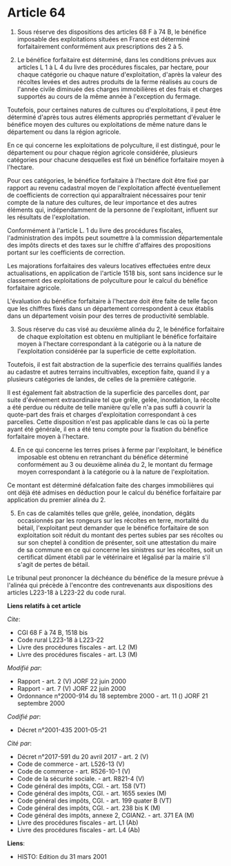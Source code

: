 # Article 64

1. Sous réserve des dispositions des articles 68 F à 74 B, le bénéfice imposable des exploitations situées en France est
déterminé forfaitairement conformément aux prescriptions des 2 à 5.

2. Le bénéfice forfaitaire est déterminé, dans les conditions prévues aux articles L 1 à L 4 du livre des procédures
fiscales, par hectare, pour chaque catégorie ou chaque nature d'exploitation, d'après la valeur des récoltes levées et des
autres produits de la ferme réalisés au cours de l'année civile diminuée des charges immobilières et des frais et charges
supportés au cours de la même année à l'exception du fermage.

Toutefois, pour certaines natures de cultures ou d'exploitations, il peut être déterminé d'après tous autres éléments
appropriés permettant d'évaluer le bénéfice moyen des cultures ou exploitations de même nature dans le département ou dans la
région agricole.

En ce qui concerne les exploitations de polyculture, il est distingué, pour le département ou pour chaque région agricole
considérée, plusieurs catégories pour chacune desquelles est fixé un bénéfice forfaitaire moyen à l'hectare.

Pour ces catégories, le bénéfice forfaitaire à l'hectare doit être fixé par rapport au revenu cadastral moyen de
l'exploitation affecté éventuellement de coefficients de correction qui apparaîtraient nécessaires pour tenir compte de la
nature des cultures, de leur importance et des autres éléments qui, indépendamment de la personne de l'exploitant, influent
sur les résultats de l'exploitation.

Conformément à l'article L. 1 du livre des procédures fiscales, l'administration des impôts peut soumettre à la commission
départementale des impôts directs et des taxes sur le chiffre d'affaires des propositions portant sur les coefficients de
correction.

Les majorations forfaitaires des valeurs locatives effectuées entre deux actualisations, en application de l'article 1518
bis, sont sans incidence sur le classement des exploitations de polyculture pour le calcul du bénéfice forfaitaire agricole.

L'évaluation du bénéfice forfaitaire à l'hectare doit être faite de telle façon que les chiffres fixés dans un département
correspondent à ceux établis dans un département voisin pour des terres de productivité semblable.

3. Sous réserve du cas visé au deuxième alinéa du 2, le bénéfice forfaitaire de chaque exploitation est obtenu en multipliant
le bénéfice forfaitaire moyen à l'hectare correspondant à la catégorie ou à la nature de l'exploitation considérée par la
superficie de cette exploitation.

Toutefois, il est fait abstraction de la superficie des terrains qualifiés landes au cadastre et autres terrains
incultivables, exception faite, quand il y a plusieurs catégories de landes, de celles de la première catégorie.

Il est également fait abstraction de la superficie des parcelles dont, par suite d'événement extraordinaire tel que grêle,
gelée, inondation, la récolte a été perdue ou réduite de telle manière qu'elle n'a pas suffi à couvrir la quote-part des
frais et charges d'exploitation correspondant à ces parcelles. Cette disposition n'est pas applicable dans le cas où la perte
ayant été générale, il en a été tenu compte pour la fixation du bénéfice forfaitaire moyen à l'hectare.

4. En ce qui concerne les terres prises à ferme par l'exploitant, le bénéfice imposable est obtenu en retranchant du bénéfice
déterminé conformément au 3 ou deuxième alinéa du 2, le montant du fermage moyen correspondant à la catégorie ou à la nature
de l'exploitation.

Ce montant est déterminé défalcation faite des charges immobilières qui ont déjà été admises en déduction pour le calcul du
bénéfice forfaitaire par application du premier alinéa du 2.

5. En cas de calamités telles que grêle, gelée, inondation, dégâts occasionnés par les rongeurs sur les récoltes en terre,
mortalité du bétail, l'exploitant peut demander que le bénéfice forfaitaire de son exploitation soit réduit du montant des
pertes subies par ses récoltes ou sur son cheptel à condition de présenter, soit une attestation du maire de sa commune en ce
qui concerne les sinistres sur les récoltes, soit un certificat dûment établi par le vétérinaire et légalisé par la mairie
s'il s'agit de pertes de bétail.

Le tribunal peut prononcer la déchéance du bénéfice de la mesure prévue à l'alinéa qui précède à l'encontre des contrevenants
aux dispositions des articles L223-18 à L223-22 du code rural.

**Liens relatifs à cet article**

_Cite_:

  - CGI 68 F à 74 B, 1518 bis
  - Code rural L223-18 à L223-22
  - Livre des procédures fiscales - art. L2 (M)
  - Livre des procédures fiscales - art. L3 (M)

_Modifié par_:

  - Rapport - art. 2 (V) JORF 22 juin 2000
  - Rapport - art. 7 (V) JORF 22 juin 2000
  - Ordonnance n°2000-914 du 18 septembre 2000 - art. 11 () JORF 21 septembre 2000

_Codifié par_:

  - Décret n°2001-435 2001-05-21

_Cité par_:

  - Décret n°2017-591 du 20 avril 2017 - art. 2 (V)
  - Code de commerce - art. L526-13 (V)
  - Code de commerce - art. R526-10-1 (V)
  - Code de la sécurité sociale. - art. R821-4 (V)
  - Code général des impôts, CGI. - art. 158 (VT)
  - Code général des impôts, CGI. - art. 1655 sexies (M)
  - Code général des impôts, CGI. - art. 199 quater B (VT)
  - Code général des impôts, CGI. - art. 238 bis K (M)
  - Code général des impôts, annexe 2, CGIAN2. - art. 371 EA (M)
  - Livre des procédures fiscales - art. L1 (Ab)
  - Livre des procédures fiscales - art. L4 (Ab)

**Liens**:

  - HISTO: Edition du 31 mars 2001
